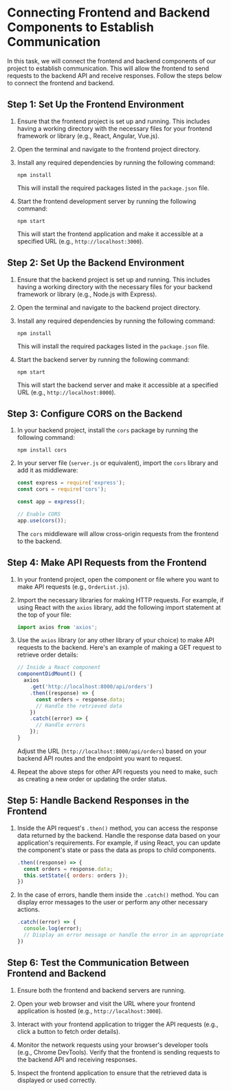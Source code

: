 # Connecting Frontend and Backend Components to Establish Communication

In this task, we will connect the frontend and backend components of our project to establish communication. This will allow the frontend to send requests to the backend API and receive responses. Follow the steps below to connect the frontend and backend.

## Step 1: Set Up the Frontend Environment

1. Ensure that the frontend project is set up and running. This includes having a working directory with the necessary files for your frontend framework or library (e.g., React, Angular, Vue.js).

2. Open the terminal and navigate to the frontend project directory.

3. Install any required dependencies by running the following command:

   ```shell
   npm install
   ```

   This will install the required packages listed in the `package.json` file.

4. Start the frontend development server by running the following command:

   ```shell
   npm start
   ```

   This will start the frontend application and make it accessible at a specified URL (e.g., `http://localhost:3000`).

## Step 2: Set Up the Backend Environment

1. Ensure that the backend project is set up and running. This includes having a working directory with the necessary files for your backend framework or library (e.g., Node.js with Express).

2. Open the terminal and navigate to the backend project directory.

3. Install any required dependencies by running the following command:

   ```shell
   npm install
   ```

   This will install the required packages listed in the `package.json` file.

4. Start the backend server by running the following command:

   ```shell
   npm start
   ```

   This will start the backend server and make it accessible at a specified URL (e.g., `http://localhost:8000`).

## Step 3: Configure CORS on the Backend

1. In your backend project, install the `cors` package by running the following command:

   ```shell
   npm install cors
   ```

2. In your server file (`server.js` or equivalent), import the `cors` library and add it as middleware:

   ```javascript
   const express = require('express');
   const cors = require('cors');

   const app = express();

   // Enable CORS
   app.use(cors());
   ```

   The `cors` middleware will allow cross-origin requests from the frontend to the backend.

## Step 4: Make API Requests from the Frontend

1. In your frontend project, open the component or file where you want to make API requests (e.g., `OrderList.js`).

2. Import the necessary libraries for making HTTP requests. For example, if using React with the `axios` library, add the following import statement at the top of your file:

   ```javascript
   import axios from 'axios';
   ```

3. Use the `axios` library (or any other library of your choice) to make API requests to the backend. Here's an example of making a GET request to retrieve order details:

   ```javascript
   // Inside a React component
   componentDidMount() {
     axios
       .get('http://localhost:8000/api/orders')
       .then((response) => {
         const orders = response.data;
         // Handle the retrieved data
       })
       .catch((error) => {
         // Handle errors
       });
   }
   ```

   Adjust the URL (`http://localhost:8000/api/orders`) based on your backend API routes and the endpoint you want to request.

4. Repeat the above steps for other API requests you need to make, such as creating a new order or updating the order status.

## Step 5: Handle Backend Responses in the Frontend

1. Inside the API request's `.then()` method, you can access the response data returned by the backend. Handle the response data based on your application's requirements. For example, if using React, you can update the component's state or pass the data as props to child components.

   ```javascript
   .then((response) => {
     const orders = response.data;
     this.setState({ orders: orders });
   })
   ```

2. In the case of errors, handle them inside the `.catch()` method. You can display error messages to the user or perform any other necessary actions.

   ```javascript
   .catch((error) => {
     console.log(error);
     // Display an error message or handle the error in an appropriate way
   })
   ```

## Step 6: Test the Communication Between Frontend and Backend

1. Ensure both the frontend and backend servers are running.

2. Open your web browser and visit the URL where your frontend application is hosted (e.g., `http://localhost:3000`).

3. Interact with your frontend application to trigger the API requests (e.g., click a button to fetch order details).

4. Monitor the network requests using your browser's developer tools (e.g., Chrome DevTools). Verify that the frontend is sending requests to the backend API and receiving responses.

5. Inspect the frontend application to ensure that the retrieved data is displayed or used correctly.

